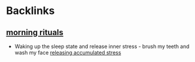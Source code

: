 
# Backlinks
## [morning rituals](<morning rituals.md>)
- Waking up the sleep state and release inner stress - brush my teeth and wash my face [releasing accumulated stress](<releasing accumulated stress.md>)

